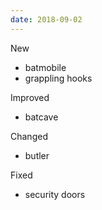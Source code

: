 ```yaml
---
date: 2018-09-02
---
```


New

- batmobile
- grappling hooks

Improved

- batcave

Changed

- butler

Fixed

- security doors

